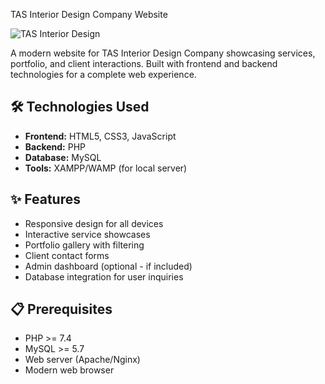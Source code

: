 TAS Interior Design Company Website

![TAS Interior Design](https://via.placeholder.com/800x400.png?text=TAS+Interior+Design+Banner) <!-- Add your banner image -->

A modern website for TAS Interior Design Company showcasing services, portfolio, and client interactions. Built with frontend and backend technologies for a complete web experience.

## 🛠 Technologies Used
- **Frontend:** HTML5, CSS3, JavaScript
- **Backend:** PHP
- **Database:** MySQL
- **Tools:** XAMPP/WAMP (for local server)

## ✨ Features
- Responsive design for all devices
- Interactive service showcases
- Portfolio gallery with filtering
- Client contact forms
- Admin dashboard (optional - if included)
- Database integration for user inquiries

## 📋 Prerequisites
- PHP >= 7.4
- MySQL >= 5.7
- Web server (Apache/Nginx)
- Modern web browser
